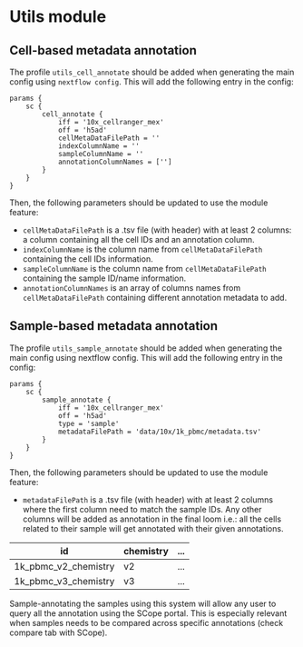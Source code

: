 # Utils module

## Cell-based metadata annotation

The profile `utils_cell_annotate` should be added when generating the main config using `nextflow config`. This will add the following entry in the config:

```
params {
    sc {
        cell_annotate {
            iff = '10x_cellranger_mex'
            off = 'h5ad'
            cellMetaDataFilePath = ''
            indexColumnName = ''
            sampleColumnName = ''
            annotationColumnNames = ['']
        }
    }
}
```
Then, the following parameters should be updated to use the module feature:

- `cellMetaDataFilePath` is a .tsv file (with header) with at least 2 columns: a column containing all the cell IDs and an annotation column.
- `indexColumnName` is the column name from `cellMetaDataFilePath` containing the cell IDs information.
- `sampleColumnName` is the column name from `cellMetaDataFilePath` containing the sample ID/name information.
- `annotationColumnNames` is an array of columns names from `cellMetaDataFilePath` containing different annotation metadata to add.

## Sample-based metadata annotation
The profile `utils_sample_annotate` should be added when generating the main config using nextflow config. This will add the following entry in the config:

```
params {
    sc {
        sample_annotate {
            iff = '10x_cellranger_mex'
            off = 'h5ad' 
            type = 'sample' 
            metadataFilePath = 'data/10x/1k_pbmc/metadata.tsv'
        }
    }
}
```
Then, the following parameters should be updated to use the module feature:

- `metadataFilePath` is a .tsv file (with header) with at least 2 columns where the first column need to match the sample IDs. Any other columns will be added as annotation in the final loom i.e.: all the cells related to their sample will get annotated with their given annotations.

| id  | chemistry | ... |
| ------------- | ------------- | ------------- |
| 1k_pbmc_v2_chemistry  | v2  | ... |
| 1k_pbmc_v3_chemistry  | v3  | ... |

Sample-annotating the samples using this system will allow any user to query all the annotation using the SCope portal. This is especially relevant when samples needs to be compared across specific annotations (check compare tab with SCope).

